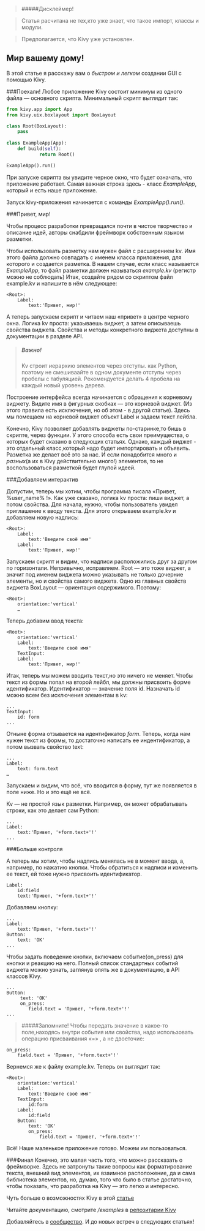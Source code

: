 >#####Дисклеймер!

>Статья расчитана не тех,кто уже знает, что такое импорт, классы и модули.

>Предполагается, что  Kivy уже установлен.

## Мир вашему дому!

В этой статье я расскажу вам о *быстром и легком* создании GUI с помощью Kivy.


###Поехали!
Любое приложение Kivy состоит минимум из одного файла — основного скрипта.
Минимальный скрипт выглядит так:
```python
from kivy.app import App
from kivy.uix.boxlayout import BoxLayout

class Root(BoxLayout):
	pass
		
class ExampleApp(App):
	def build(self):
	        return Root()

ExampleApp().run()
```
При запуске скрипта вы увидите черное окно, что будет означать, что приложение работает. Самая важная строка здесь - класс *ExampleApp*, который и есть наше приложение. 

Запуск kivy-приложения начинается с команды *ExampleApp().run()*.

###Привет, мир!

Чтобы процесс разработки превращался почти в чистое творчество и описание идей, авторы снабдили фреймворк собственным языком разметки.

Чтобы использовать разметку нам нужен файл с расширением kv. Имя этого файла должно совпадать с именем класса приложения, для которого и создается разметка. В нашем случае, если класс называется _ExampleApp_, то файл разметки должен называться _example.kv_ (регистр можно не соблюдать)
Итак, создайте рядом со скриптом файл example.kv и напишите в нём следующее:
```
<Root>:
    Label:
        text:'Привет, мир!'
```        
А теперь запускаем скрипт и читаем наш «привет» в центре черного окна.
Логика kv проста: указываешь виджет, а затем описываешь свойства виджета.
Свойства и методы конкретного виджета доступны в документации в разделе API. 

>##### Важно!
>Kv строит иерархию элементов через отступы. как Python, поэтому не смешиваайте  в одном документе отступы через пробелы с табуляцией. Рекомендуется делать 4 пробела на каждый новый уровень дерева.

Построение интерфейса всегда начинается с обращения к корневому виджету. Видите имя в фигурных скобках — это корневой виджет. (Из этого правила есть исключения, но об этом - в другой статье). Здесь мы помещаем на корневой виджет объект Label и задаем текст лейбла. 

Конечно, Kivy позволяет добавлять виджеты по-старинке,то бишь в скрипте, через функции. У этого способа есть 
свои преимущества, о которых будет сказано в следующих статьях.
Однако, каждый виджет - это отдельный класс,который надо будет импортировать и объявить.
Разметка же делает всё это за нас. 
И если понадобится много и *разных*(а их в Kivy действительно много!) элементов, то не воспользоваться разметкой будет глупой идеей.


###Добавляем интерактив

Допустим, теперь мы хотим, чтобы программа писала «Привет, %user_name% !».
Как уже сказано, логика kv проста: пиши виджет, а потом свойства.
Для начала, нужно, чтобы пользователь увидел приглашение к вводу текста. Для этого открываем example.kv и добавляем новую надпись:
```
<Root>:
    Label:
        text:'Введите своё имя'
    Label:
        text:'Привет, мир!'
```
Запускаем скрипт и видим, что надписи расположились друг за другом по горизонтали. Непривычно, исправляем. Root — это тоже виджет, а значит под именем виджета можно указывать не только дочерние элементы, но и свойства самого виджета.
Одно из главных свойств виджета BoxLayout — ориентация содержимого. Поэтому:
```
<Root>:
    orientation:'vertical'
    …
```    
Теперь добавим ввод текста:
```
<Root>:
    orientation:'vertical'
    Label:
        text:'Введите своё имя'
    TextInput:
    Label:
        text:'Привет, мир!'
```
Итак, теперь мы можем вводить текст,но это ничего не меняет. Чтобы текст из формы попал на второй лейбл, мы должны присвоить форме идентификатор.  Идентификатор — значение поля id. Назначать id можно всем без исключения элементам в kv:
```
...
TextInput:
    id: form
...
```
Отныне форма отзывается на идентификатор _form_.
Теперь, когда нам нужен текст из формы, то достаточно написать ее индентификатор, а потом вызвать свойство text:
```
...
Label:
    text: form.text
…
```
Запускаем и видим, что всё, что вводится в форму, тут же появляется в поле ниже. Но и это ещё не всё.

Kv — не простой язык разметки. Например, он может обрабатывать строки, как это делает сам Python:
```	
...
Label:
    text:'Привет, '+form.text+'!'
...    
```

###Больше контроля

А теперь мы хотим, чтобы надпись менялась не в момент ввода, а, например, по нажатию кнопки. Чтобы обратиться к надписи и изменить ее текст, ей тоже нужно присвоить идентификатор.
```
Label:
    id:field
    text:'Привет, '+form.text+'!'
```
Добавляем кнопку:
```
...
Label:
    text:'Привет, '+form.text+'!'
Button:
    text: 'OK'
...    
```
Чтобы задать поведение кнопки, включаем событие(on_press) для кнопки и реакцию на него.
Полный список стандартных событий виджета можно узнать, заглянув опять же в документацию,
в API классов Kivy.

```
...
Button:
     text: 'OK'
     on_press:
        field.text = 'Привет, '+form.text+'!'
...
```

> #####Запомните!
>Чтобы передать значение в какое-то поле,находясь внутри события или свойства, надо использовать операцию присваивания «=» , а не двоеточие:
```
on_press:
	field.text = 'Привет, '+form.text+'!'
```

Вернемся же к файлу example.kv. Теперь он выглядит так:
```
<Root>:
    orientation:'vertical'
    Label:
        text:'Введите своё имя'
    TextInput:
        id:form
    Label:
        id:field
    Button:
        text: 'OK'
        on_press:
            field.text = 'Привет, '+form.text+'!'
```
Всё! Наше маленькое приложение готово. Можем им пользоваться.

###Финал
Конечно, это малая часть того, что можно рассказать о фреймворке. 
Здесь не затронуты такие вопросы как форматирование текста, 
внешний вид элементов, их взаимное расположение, да и сама библиотека элементов,
но, думаю, того что было в статье достаточно, чтобы показать, 
что разработка на Kivy — это легко и интересно. 

Чуть больше о возможностях Kivy в этой [статье](https://github.com/Hateman31/Kivy-magazine-ru/blob/master/tricks_1.md)

Читайте документацию, смотрите */examples* в [репозитарии Kivy](http://github.com/kivy.)

Добавляйтесь в [сообщество](http:/vk.com/kivy_ru).
И до новых встреч в следующих статьях!
